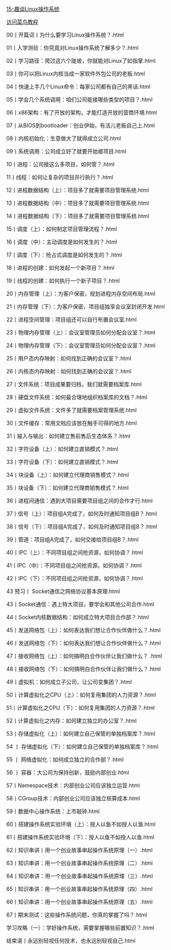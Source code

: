 ﻿[15-趣谈Linux操作系统](./00丨开篇词丨为什么要学习Linux操作系统？.html)

<a href="./00丨开篇词丨为什么要学习Linux操作系统？.html">访问菜鸟教程</a>

00丨开篇词丨为什么要学习Linux操作系统？.html

01丨入学测验：你究竟对Linux操作系统了解多少？.html

02丨学习路径：爬过这六个陡坡，你就能对Linux了如指掌.html

03丨你可以把Linux内核当成一家软件外包公司的老板.html

04丨快速上手几个Linux命令：每家公司都有自己的黑话.html

05丨学会几个系统调用：咱们公司能接哪些类型的项目？.html

06丨x86架构：有了开放的架构，才能打造开放的营商环境.html

07丨从BIOS到bootloader：创业伊始，有活儿老板自己上.html

08丨内核初始化：生意做大了就得成立公司.html

09丨系统调用：公司成立好了就要开始接项目.html

10丨进程：公司接这么多项目，如何管？.html

11丨线程：如何让复杂的项目并行执行？.html

12丨进程数据结构（上）：项目多了就需要项目管理系统.html

13丨进程数据结构（中）：项目多了就需要项目管理系统.html

14丨进程数据结构（下）：项目多了就需要项目管理系统.html

15丨调度（上）：如何制定项目管理流程？.html

16丨调度（中）：主动调度是如何发生的？.html

17丨调度（下）：抢占式调度是如何发生的？.html

18丨进程的创建：如何发起一个新项目？.html

19丨线程的创建：如何执行一个新子项目？.html

20丨内存管理（上）：为客户保密，规划进程内存空间布局.html

21丨内存管理（下）：为客户保密，项目组独享会议室封闭开发.html

22丨进程空间管理：项目组还可以自行布置会议室.html

23丨物理内存管理（上）：会议室管理员如何分配会议室？.html

24丨物理内存管理（下）：会议室管理员如何分配会议室？.html

25丨用户态内存映射：如何找到正确的会议室？.html

26丨内核态内存映射：如何找到正确的会议室？.html

27丨文件系统：项目成果要归档，我们就需要档案库.html

28丨硬盘文件系统：如何最合理地组织档案库的文档？.html

29丨虚拟文件系统：文件多了就需要档案管理系统.html

30丨文件缓存：常用文档应该放在触手可得的地方.html

31丨输入与输出：如何建立售前售后生态体系？.html

32丨字符设备（上）：如何建立直销模式？.html

33丨字符设备（下）：如何建立直销模式？.html

34丨块设备（上）：如何建立代理商销售模式？.html

35丨块设备（下）：如何建立代理商销售模式？.html

36丨进程间通信：遇到大项目需要项目组之间的合作才行.html

37丨信号（上）：项目组A完成了，如何及时通知项目组B？.html

38丨信号（下）：项目组A完成了，如何及时通知项目组B？.html

39丨管道：项目组A完成了，如何交接给项目组B？.html

40丨IPC（上）：不同项目组之间抢资源，如何协调？.html

41丨IPC（中）：不同项目组之间抢资源，如何协调？.html

42丨IPC（下）：不同项目组之间抢资源，如何协调？.html

43 预习丨 Socket通信之网络协议基本原理.html

43丨Socket通信：遇上特大项目，要学会和其他公司合作.html

44丨Socket内核数据结构：如何成立特大项目合作部？.html

45丨发送网络包（上）：如何表达我们想让合作伙伴做什么？.html

46丨发送网络包（下）：如何表达我们想让合作伙伴做什么？.html

47丨接收网络包（上）：如何搞明白合作伙伴让我们做什么？ .html

48丨接收网络包（下）：如何搞明白合作伙伴让我们做什么？.html

49丨虚拟机：如何成立子公司，让公司变集团？.html

50丨计算虚拟化之CPU（上）：如何复用集团的人力资源？.html

51丨计算虚拟化之CPU（下）：如何复用集团的人力资源？.html

52丨计算虚拟化之内存：如何建立独立的办公室？.html

53丨存储虚拟化（上）：如何建立自己保管的单独档案库？.html

54 丨 存储虚拟化（下）：如何建立自己保管的单独档案库？.html

55 丨 网络虚拟化：如何成立独立的合作部？.html

56 丨 容器：大公司为保持创新，鼓励内部创业.html

57丨Namespace技术：内部创业公司应该独立运营.html

58丨CGroup技术：内部创业公司应该独立核算成本.html

59丨数据中心操作系统：上市敲钟.html

60丨搭建操作系统实验环境（上）：授人以鱼不如授人以渔.html

61丨搭建操作系统实验环境（下）：授人以鱼不如授人以渔.html

62丨知识串讲丨用一个创业故事串起操作系统原理（一）.html

63丨知识串讲：用一个创业故事串起操作系统原理（二）.html

64丨知识串讲：用一个创业故事串起操作系统原理（三）.html

65丨知识串讲：用一个创业故事串起操作系统原理（四）.html

66丨知识串讲：用一个创业故事串起操作系统原理（五）.html

67丨期末测试：这些操作系统问题，你真的掌握了吗？.html

学习攻略（一）：学好操作系统，需要掌握哪些前置知识？.html

结束语丨永远别轻视任何技术，也永远别轻视自己.html

